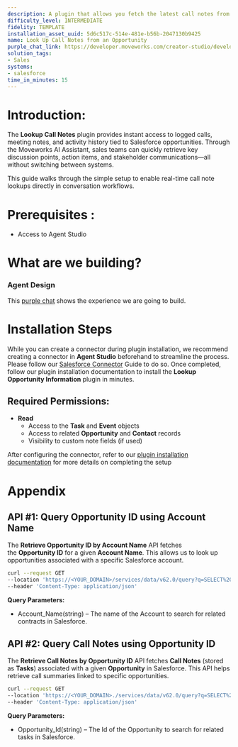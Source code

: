 ```yaml
---
description: A plugin that allows you fetch the latest call notes from an Opportunity.
difficulty_level: INTERMEDIATE
fidelity: TEMPLATE
installation_asset_uuid: 5d6c517c-514e-481e-b56b-2047130b9425
name: Look Up Call Notes from an Opportunity
purple_chat_link: https://developer.moveworks.com/creator-studio/developer-tools/purple-chat/?conversation=%7B%22startTimestamp%22%3A%2211%3A43%2BAM%22%2C%22messages%22%3A%5B%7B%22parts%22%3A%5B%7B%22richText%22%3A%22%3Cp%3EI+want+to+look+up+the+call+notes+for+the+opportunity+with+XYZ+Inc.%3C%2Fp%3E%22%7D%5D%2C%22role%22%3A%22user%22%7D%2C%7B%22parts%22%3A%5B%7B%22reasoningSteps%22%3A%5B%7B%22richText%22%3A%22Calling+Salesforce+API+to+find+opportunity+%27XYZ+Inc%27%22%2C%22status%22%3A%22pending%22%7D%2C%7B%22richText%22%3A%22Opportunity+found%2C+retrieving+call+notes.%22%2C%22status%22%3A%22success%22%7D%5D%7D%2C%7B%22richText%22%3A%22Here+are+the+call+notes+for+the+opportunity+with+XYZ+Inc.%3A%3Cbr%3E%3Cb%3EOpportunity+Name%3A%3C%2Fb%3E+XYZ+Inc+Expansion%3Cbr%3E%3Cb%3ELast+Call+Date%3A%3C%2Fb%3E+2023-10-01%3Cbr%3E%3Cb%3ENotes%3A%3C%2Fb%3E+Discussed+project+scope%2C+budget%2C+and+timeline.+Client+interested+in+moving+forward+pending+final+review.%3Cbr%3EWould+you+like+to+take+any+action+on+these+call+notes+in+Salesforce%3F%22%7D%2C%7B%22citations%22%3A%5B%7B%22citationTitle%22%3A%22Salesforce+-+Opportunity+Call+Notes%22%2C%22connectorName%22%3A%22salesforce%22%7D%5D%7D%5D%2C%22role%22%3A%22assistant%22%7D%5D%7D
solution_tags:
- Sales
systems:
- salesforce
time_in_minutes: 15
---
```


# **Introduction:**

The **Lookup Call Notes** plugin provides instant access to logged calls, meeting notes, and activity history tied to Salesforce opportunities. Through the Moveworks AI Assistant, sales teams can quickly retrieve key discussion points, action items, and stakeholder communications—all without switching between systems.

This guide walks through the simple setup to enable real-time call note lookups directly in conversation workflows.

# **Prerequisites :**

- Access to Agent Studio

# **What are we building?**

### **Agent Design**

This [purple chat](https://developer.moveworks.com/creator-studio/developer-tools/purple-chat/?conversation=%7B%22startTimestamp%22%3A%2211%3A43%2BAM%22%2C%22messages%22%3A%5B%7B%22parts%22%3A%5B%7B%22richText%22%3A%22%3Cp%3EI+want+to+look+up+the+call+notes+for+the+opportunity+with+XYZ+Inc.%3C%2Fp%3E%22%7D%5D%2C%22role%22%3A%22user%22%7D%2C%7B%22parts%22%3A%5B%7B%22reasoningSteps%22%3A%5B%7B%22richText%22%3A%22Calling+Salesforce+API+to+find+opportunity+%27XYZ+Inc%27%22%2C%22status%22%3A%22pending%22%7D%2C%7B%22richText%22%3A%22Opportunity+found%2C+retrieving+call+notes.%22%2C%22status%22%3A%22success%22%7D%5D%7D%2C%7B%22richText%22%3A%22Here+are+the+call+notes+for+the+opportunity+with+XYZ+Inc.%3A%3Cbr%3E%3Cb%3EOpportunity+Name%3A%3C%2Fb%3E+XYZ+Inc+Expansion%3Cbr%3E%3Cb%3ELast+Call+Date%3A%3C%2Fb%3E+2023-10-01%3Cbr%3E%3Cb%3ENotes%3A%3C%2Fb%3E+Discussed+project+scope%2C+budget%2C+and+timeline.+Client+interested+in+moving+forward+pending+final+review.%3Cbr%3EWould+you+like+to+take+any+action+on+these+call+notes+in+Salesforce%3F%22%7D%2C%7B%22citations%22%3A%5B%7B%22citationTitle%22%3A%22Salesforce+-+Opportunity+Call+Notes%22%2C%22connectorName%22%3A%22salesforce%22%7D%5D%7D%5D%2C%22role%22%3A%22assistant%22%7D%5D%7D) shows the experience we are going to build.

# **Installation Steps**

While you can create a connector during plugin installation, we recommend creating a connector in **Agent Studio** beforehand to streamline the process. Please follow our [Salesforce Connector](https://developer.moveworks.com/marketplace/package/?id=salesforce&hist=home) Guide to do so. Once completed, follow our plugin installation documentation to install the **Lookup Opportunity Information** plugin in minutes.

## **Required Permissions:**

- **Read**
    - Access to the **Task** and **Event** objects
    - Access to related **Opportunity** and **Contact** records
    - Visibility to custom note fields (if used)

After configuring the connector, refer to our [plugin installation documentation](https://help.moveworks.com/docs/ai-agent-marketplace-installation) for more details on completing the setup

# **Appendix**

## API #1: Query Opportunity ID using Account Name

The **Retrieve Opportunity ID by Account Name** API fetches the **Opportunity ID** for a given **Account Name**. This allows us to look up opportunities associated with a specific Salesforce account.

```bash
curl --request GET
--location 'https://<YOUR_DOMAIN>/services/data/v62.0/query?q=SELECT%20Id%20FROM%20Opportunity%20WHERE%[20Account.Name](http://20account.name/)%20like%20%3C<ACCOUNT_NAME>%3E%20ORDER%20BY%20CloseDate%20DESC%20LIMIT%201' \
--header 'Content-Type: application/json'
```

**Query Parameters:**

- Account_Name(string) – The name of the Account to search for related contracts in Salesforce.

## API #2: Query Call Notes using Opportunity ID

The **Retrieve Call Notes by Opportunity ID** API fetches **Call Notes** (stored as **Tasks**) associated with a given **Opportunity** in Salesforce. This API helps retrieve call summaries linked to specific opportunities.

```bash
curl --request GET
--location 'https://<YOUR_DOMAIN>./services/data/v62.0/query?q=SELECT%20Id%2C%20Subject%2C%20Description%2C%20ActivityDate%20FROM%20Task%20WHERE%20WhatId%20%3D%20%<OPPORTUNITY_ID>%27%20' \
--header 'Content-Type: application/json'
```

**Query Parameters:**

- Opportunity_Id(string) – The Id of the Opportunity to search for related tasks in Salesforce.